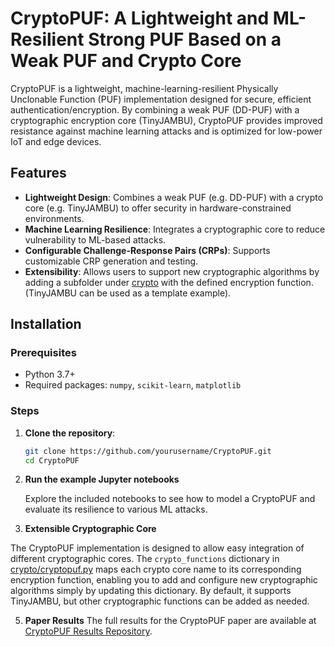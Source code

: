 # CryptoPUF: A Lightweight and ML-Resilient Strong PUF Based on a Weak PUF and Crypto Core

CryptoPUF is a lightweight, machine-learning-resilient Physically Unclonable Function (PUF) implementation designed for secure, efficient authentication/encryption. By combining a weak PUF (DD-PUF) with a cryptographic encryption core (TinyJAMBU), CryptoPUF provides improved resistance against machine learning attacks and is optimized for low-power IoT and edge devices.

## Features
- **Lightweight Design**: Combines a weak PUF (e.g. DD-PUF) with a crypto core (e.g. TinyJAMBU) to offer security in hardware-constrained environments.
- **Machine Learning Resilience**: Integrates a cryptographic core to reduce vulnerability to ML-based attacks.
- **Configurable Challenge-Response Pairs (CRPs)**: Supports customizable CRP generation and testing.
- **Extensibility**: Allows users to support new cryptographic algorithms by adding a subfolder under  [crypto](https://github.com/YiminGao0113/CryptoPUF/blob/main/crypto) with the defined encryption function. (TinyJAMBU can be used as a template example).

## Installation

### Prerequisites
- Python 3.7+
- Required packages: `numpy`, `scikit-learn`, `matplotlib`

### Steps

1. **Clone the repository**:
   ```bash
   git clone https://github.com/yourusername/CryptoPUF.git
   cd CryptoPUF
2. **Run the example Jupyter notebooks**

   Explore the included notebooks to see how to model a CryptoPUF and evaluate its resilience to various ML attacks.
   
4. **Extensible Cryptographic Core**

The CryptoPUF implementation is designed to allow easy integration of different cryptographic cores. The `crypto_functions` dictionary in [crypto/cryptopuf.py](https://github.com/YiminGao0113/CryptoPUF/blob/main/crypto/cryptopuf.py) maps each crypto core name to its corresponding encryption function, enabling you to add and configure new cryptographic algorithms simply by updating this dictionary. By default, it supports TinyJAMBU, but other cryptographic functions can be added as needed.


5. **Paper Results**
    The full results for the CryptoPUF paper are available at [CryptoPUF Results Repository](https://github.com/YiminGao0113/CryptoPUF_results).
